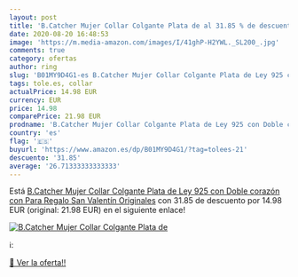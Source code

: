 ```yaml
---
layout: post
title: 'B.Catcher Mujer Collar Colgante Plata de al 31.85 % de descuento'
date: 2020-08-20 16:48:53
image: 'https://m.media-amazon.com/images/I/41ghP-H2YWL._SL200_.jpg'
comments: true
category: ofertas
author: ring
slug: 'B01MY9D4G1-es B.Catcher Mujer Collar Colgante Plata de Ley 925 con Doble...'
tags: tole.es, collar
actualPrice: 14.98 EUR
currency: EUR
price: 14.98
comparePrice: 21.98 EUR
prodname: 'B.Catcher Mujer Collar Colgante Plata de Ley 925 con Doble corazón con Para Regalo San Valentín Originales'
country: 'es'
flag: '🇪🇸'
buyurl: 'https://www.amazon.es/dp/B01MY9D4G1/?tag=tolees-21'
descuento: '31.85'
average: '26.71333333333333'
---
```


Está [B.Catcher Mujer Collar Colgante Plata de Ley 925 con Doble corazón con Para Regalo San Valentín Originales](https://www.amazon.es/dp/B01MY9D4G1/?tag=tolees-21) con 31.85 de descuento por 14.98 EUR (original: 21.98 EUR) en el siguiente enlace!

[![B.Catcher Mujer Collar Colgante Plata de](https://m.media-amazon.com/images/I/41ghP-H2YWL._SL200_.jpg)](https://www.amazon.es/dp/B01MY9D4G1/?tag=tolees-21)

ℹ️:


[🛒 Ver la oferta!!](https://www.amazon.es/dp/B01MY9D4G1/?tag=tolees-21)
